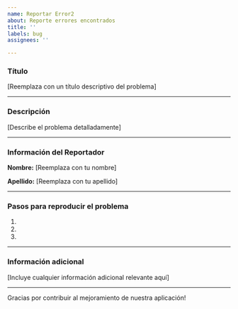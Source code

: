 ```yaml
---
name: Reportar Error2
about: Reporte errores encontrados
title: ''
labels: bug
assignees: ''

---
```


### Título

[Reemplaza con un título descriptivo del problema]

---

### Descripción

[Describe el problema detalladamente]

---

### Información del Reportador

**Nombre:**
[Reemplaza con tu nombre]

**Apellido:**
[Reemplaza con tu apellido]

---

### Pasos para reproducir el problema

1. 
2. 
3. 

---

### Información adicional

[Incluye cualquier información adicional relevante aquí]

---

Gracias por contribuir al mejoramiento de nuestra aplicación!
